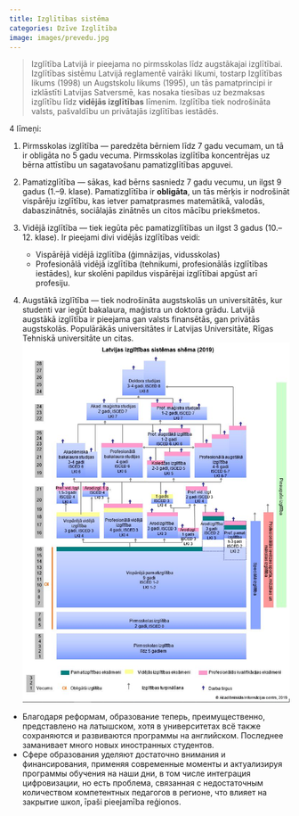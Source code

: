 ```yaml
---
title: Izglītības sistēma
categories: Dzīve Izglītība
image: images/prevedu.jpg
---
```


> Izglītība Latvijā ir pieejama no pirmsskolas līdz augstākajai izglītībai. Izglītības sistēmu Latvijā reglamentē vairāki likumi, tostarp Izglītības likums (1998) un Augstskolu likums (1995), un tās pamatprincipi ir izklāstīti Latvijas Satversmē, kas nosaka tiesības uz bezmaksas izglītību līdz **vidējās izglītības** līmenim. Izglītība tiek nodrošināta valsts, pašvaldību un privātajās izglītības iestādēs.

4 līmeņi:
1. Pirmsskolas izglītība — paredzēta bērniem līdz 7 gadu vecumam, un tā ir obligāta no 5 gadu vecuma. Pirmsskolas izglītība koncentrējas uz bērna attīstību un sagatavošanu pamatizglītības apguvei.
2. Pamatizglītība — sākas, kad bērns sasniedz 7 gadu vecumu, un ilgst 9 gadus (1.–9. klase). Pamatizglītība ir **obligāta**, un tās mērķis ir nodrošināt vispārēju izglītību, kas ietver pamatprasmes matemātikā, valodās, dabaszinātnēs, sociālajās zinātnēs un citos mācību priekšmetos.
3. Vidējā izglītība — tiek iegūta pēc pamatizglītības un ilgst 3 gadus (10.–12. klase). Ir pieejami divi vidējās izglītības veidi:
	- Vispārējā vidējā izglītība (ģimnāzijas, vidusskolas)
	- Profesionālā vidējā izglītība (tehnikumi, profesionālās izglītības iestādes), kur skolēni papildus vispārējai izglītībai apgūst arī profesiju.

4. Augstākā izglītība — tiek nodrošināta augstskolās un universitātēs, kur studenti var iegūt bakalaura, maģistra un doktora grādu. Latvijā augstākā izglītība ir pieejama gan valsts finansētās, gan privātās augstskolās. Populārākās universitātes ir Latvijas Universitāte, Rīgas Tehniskā universitāte un citas.
![](/images/shemaedu.png)
- Благодаря реформам, образование теперь, преимущественно, представлено на латышском, хотя в университетах всё также сохраняются и развиваются программы на английском. Последнее заманивает много новых иностранных студентов. 
- Сфере образования уделяют достаточно внимания и финансирования, применяя современные моменты и актуализируя программы обучения на наши дни, в том числе интеграция цифровизации, но есть проблема, связанная с недостаточным количеством компетентных педагогов в регионе, что влияет на закрытие школ, īpaši pieejamība reģionos. 